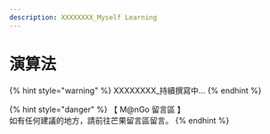 ```yaml
---
description: XXXXXXXX_Myself Learning
---
```


# 演算法

{% hint style="warning" %}
XXXXXXXX\_持續撰寫中...
{% endhint %}

{% hint style="danger" %}
【 M@nGo 留言區 】\
如有任何建議的地方，請前往芒果留言區留言。
{% endhint %}
